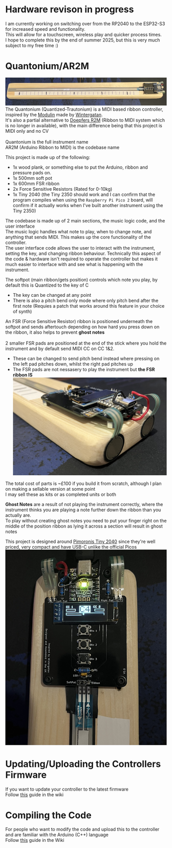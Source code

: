 # Hardware revison in progress
I am currently working on switching over from the RP2040 to the ESP32-S3 for increased speed and functionality.\
This will allow for a touchscreen, wireless play and quicker process times.\
I hope to complete this by the end of summer 2025, but this is very much subject to my free time :)

# Quantonium/AR2M
![The full controller](https://github.com/CraCaNN/AR2M/blob/main/media/Quantonium.jpg)
The Quantonium (Quantized-Trautonium) is a MIDI based ribbon controller, inspired by the [Modulin](https://www.youtube.com/watch?v=QaW5K85UDR0) made by [Wintergatan](https://www.youtube.com/@Wintergatan).\
It's also a partial alternative to [Doepfers R2M](https://doepfer.de/R2M.htm) (Ribbon to MIDI system which is no longer in available), with the main difference being that this project is MIDI only and no CV\
\
Quantonium is the full instrument name\
AR2M (Arduino Ribbon to MIDI) is the codebase name

This project is made up of the following:
* 1x wood plank, or something else to put the Arduino, ribbon and pressure pads on.
* 1x 500mm soft pot
* 1x 600mm FSR ribbon
* 2x Force Sensitive Resistors (Rated for 0-10kg)
* 1x Tiny 2040 (the Tiny 2350 should work and I can confirm that the program compiles when using the `Raspberry Pi Pico 2` board, will confirm if it actually works when I've built another instrument using the Tiny 2350)

The codebase is made up of 2 main sections, the music logic code, and the user interface\
The music logic handles what note to play, when to change note, and anything that sends MIDI. This makes up the core functionality of the controller.\
The user interface code allows the user to interact with the instrument, setting the key, and changing ribbon behaviour. Technically this aspect of the code & hardware isn't required to operate the controller but makes it much easier to interface with and see what is happening with the instrument.

The softpot (main ribbon/gets position) controls which note you play, by default this is Quantized to the key of C
- The key can be changed at any point
- There is also a pitch bend only mode where only pitch bend after the first note (Requies a patch that works around this feature in your choice of synth)

An FSR (Force Sensitive Resistor) ribbon is positioned underneath the softpot and sends aftertouch depending on how hard you press down on the ribbon, it also helps to prevent **ghost notes**\
\
2 smaller FSR pads are positioned at the end of the stick where you hold the instrument and by default send MIDI CC on CC 1&2.
- These can be changed to send pitch bend instead where pressing on the left pad pitches down, whilst the right pad pitches up
- The FSR pads are not nessasery to play the instrument but **the FSR ribbon IS**
![The head of the controller with the pressure pads](https://github.com/CraCaNN/AR2M/blob/main/media/quantonium%20head%20and%20pads.jpg)

The total cost of parts is ~£100 if you build it from scratch, although I plan on making a sellable version at some point\
I may sell these as kits or as completed units or both

**Ghost Notes** are a result of not playing the instrument correctly, where the instrument thinks you are playing a note further down the ribbon than you actually are.\
To play without creating ghost notes you need to put your finger right on the middle of the position ribbon as lying it across a section will result in ghost notes

This project is designed around [Pimoronis Tiny 2040](https://shop.pimoroni.com/products/tiny-2040?variant=39560012300371) since they're well priced, very compact and have USB-C unlike the official Picos
![The head of the controller with an active note](https://github.com/CraCaNN/AR2M/blob/main/media/quantonium%20head.jpg)

# Updating/Uploading the Controllers Firmware
If you want to update your controller to the latest firmware\
Follow [this](https://github.com/CraCaNN/AR2M/wiki/Updating-the-controller) guide in the wiki

# Compiling the Code
For people who want to modify the code and upload this to the controller and are familiar with the Arduino (C++) language\
Follow [this](https://github.com/CraCaNN/AR2M/wiki/Compiling) guide in the Wiki
